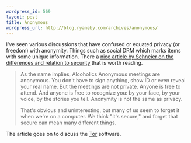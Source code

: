 ```yaml
--- 
wordpress_id: 569
layout: post
title: Anonymous
wordpress_url: http://blog.ryaneby.com/archives/anonymous/
---
```

I've seen various discussions that have confused or equated privacy (or freedom) with anonymity. Things such as social DRM which marks items with some unique information. There a <a href="http://www.schneier.com/blog/archives/2007/09/anonymity_and_t_1.html">nice article by Schneier on the differences and relation to security</a> that is worth reading.

<blockquote>As the name implies, Alcoholics Anonymous meetings are anonymous. You don't have to sign anything, show ID or even reveal your real name. But the meetings are not private. Anyone is free to attend. And anyone is free to recognize you: by your face, by your voice, by the stories you tell. Anonymity is not the same as privacy.

That's obvious and uninteresting, but many of us seem to forget it when we're on a computer. We think "it's secure," and forget that secure can mean many different things.</blockquote>

The article goes on to discuss the <a href="https://tor.eff.org/">Tor</a> software.
